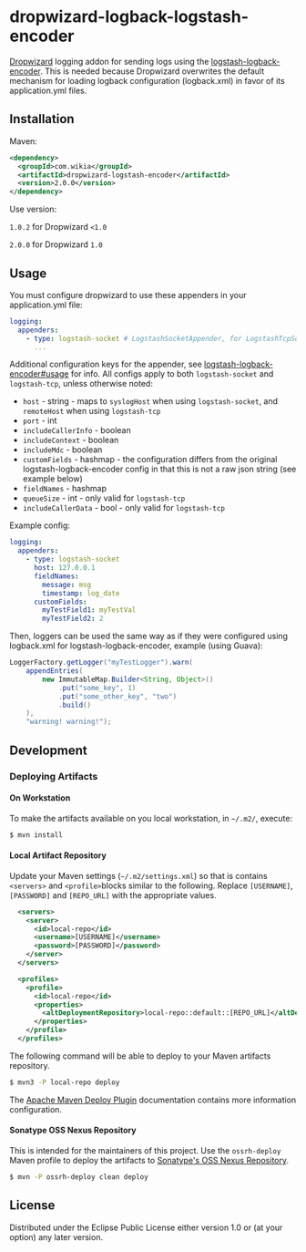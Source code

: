 # dropwizard-logback-logstash-encoder

[Dropwizard](http://dropwizard.io/) logging addon for sending logs using the [logstash-logback-encoder](https://github.com/logstash/logstash-logback-encoder). This is needed because Dropwizard overwrites the default mechanism for loading logback configuration (logback.xml) in favor of its application.yml files.

## Installation
Maven:
```xml
<dependency>
  <groupId>com.wikia</groupId>
  <artifactId>dropwizard-logstash-encoder</artifactId>
  <version>2.0.0</version>
</dependency>
```

Use version:

`1.0.2` for Dropwizard `<1.0`

`2.0.0` for Dropwizard `1.0`

## Usage
You must configure dropwizard to use these appenders in your application.yml file:
```yml
logging:
  appenders:
    - type: logstash-socket # LogstashSocketAppender, for LogstashTcpSocketAppender use logstash-tcp
      ...
```

Additional configuration keys for the appender, see [logstash-logback-encoder#usage](https://github.com/logstash/logstash-logback-encoder/blob/master/README.md#usage) for info. All configs apply to both `logstash-socket` and `logstash-tcp`, unless otherwise noted:
* `host` - string - maps to `syslogHost` when using `logstash-socket`, and `remoteHost` when using `logstash-tcp`
* `port` - int
* `includeCallerInfo` - boolean
* `includeContext` - boolean
* `includeMdc` - boolean
* `customFields` - hashmap - the configuration differs from the original logstash-logback-encoder config in that this is not a raw json string (see example below)
* `fieldNames` - hashmap
* `queueSize` - int - only valid for `logstash-tcp`
* `includeCallerData` - bool - only valid for `logstash-tcp`

Example config:
```yaml
logging:
  appenders:
    - type: logstash-socket
      host: 127.0.0.1
      fieldNames:
        message: msg
        timestamp: log_date
      customFields:
        myTestField1: myTestVal
        myTestField2: 2
```

Then, loggers can be used the same way as if they were configured using logback.xml for logstash-logback-encoder, example (using Guava):
```java
LoggerFactory.getLogger("myTestLogger").warn(
	appendEntries(
		new ImmutableMap.Builder<String, Object>()
			.put("some_key", 1)
			.put("some_other_key", "two")
			.build()
	),
	"warning! warning!");
```


## Development

### Deploying Artifacts

#### On Workstation

To make the artifacts available on you local workstation, in `~/.m2/`, execute:

```bash
$ mvn install
```


#### Local Artifact Repository

Update your Maven settings (`~/.m2/settings.xml`) so that is contains
`<servers>` and `<profile>`blocks similar to the following.  Replace
`[USERNAME]`, `[PASSWORD]` and `[REPO_URL]` with the appropriate values.

```xml
  <servers>
    <server>
      <id>local-repo</id>
      <username>[USERNAME]</username>
      <password>[PASSWORD]</password>
    </server>
  </servers>

  <profiles>
    <profile>
      <id>local-repo</id>
      <properties>
        <altDeploymentRepository>local-repo::default::[REPO_URL]</altDeploymentRepository>
      </properties>
    </profile>
  </profiles>
```

The following command will be able to deploy to your Maven artifacts
repository.

```bash
$ mvn3 -P local-repo deploy
```

The [Apache Maven Deploy
Plugin](http://maven.apache.org/plugins/maven-deploy-plugin/) documentation
contains more information configuration.


#### Sonatype OSS Nexus Repository

This is intended for the maintainers of this project.  Use the `ossrh-deploy`
Maven profile to deploy the artifacts to [Sonatype's OSS Nexus
Repository](https://oss.sonatype.org/).

```bash
$ mvn -P ossrh-deploy clean deploy
```

## License

Distributed under the Eclipse Public License either version 1.0 or (at
your option) any later version.
